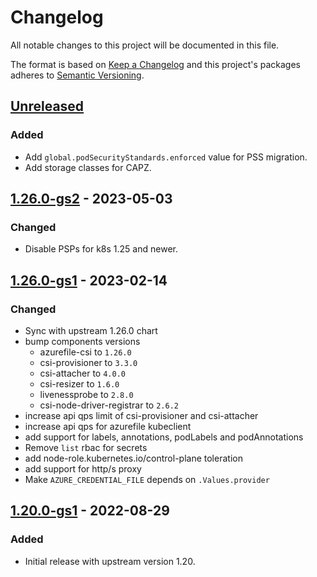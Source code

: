 # Changelog

All notable changes to this project will be documented in this file.

The format is based on [Keep a Changelog](http://keepachangelog.com/en/1.0.0/)
and this project's packages adheres to [Semantic Versioning](http://semver.org/spec/v2.0.0.html).

## [Unreleased]

### Added

- Add `global.podSecurityStandards.enforced` value for PSS migration.
- Add storage classes for CAPZ.

## [1.26.0-gs2] - 2023-05-03

### Changed

- Disable PSPs for k8s 1.25 and newer.

## [1.26.0-gs1] - 2023-02-14

### Changed

* Sync with upstream 1.26.0 chart
* bump components versions
  * azurefile-csi to `1.26.0`
  * csi-provisioner to `3.3.0`
  * csi-attacher to `4.0.0`
  * csi-resizer to `1.6.0`
  * livenessprobe to `2.8.0`
  * csi-node-driver-registrar to `2.6.2`
* increase api qps limit of csi-provisioner and csi-attacher 
* increase api qps for azurefile kubeclient
* add support for labels, annotations, podLabels and podAnnotations 
* Remove `list` rbac for secrets
* add node-role.kubernetes.io/control-plane toleration
* add support for http/s proxy 
* Make `AZURE_CREDENTIAL_FILE` depends on `.Values.provider` 

## [1.20.0-gs1] - 2022-08-29

### Added

- Initial release with upstream version 1.20.

[Unreleased]: https://github.com/giantswarm/azurefile-csi-driver-app/compare/v1.26.0-gs2...HEAD
[1.26.0-gs2]: https://github.com/giantswarm/azurefile-csi-driver-app/compare/v1.26.0-gs1...v1.26.0-gs2
[1.26.0-gs1]: https://github.com/giantswarm/azurefile-csi-driver-app/compare/v1.20.0-gs1...v1.26.0-gs1
[1.20.0-gs1]: https://github.com/giantswarm/azurefile-csi-driver-app/compare/v0.0.0...v1.20.0-gs1
